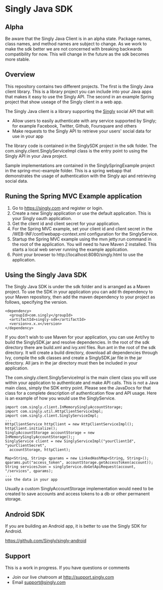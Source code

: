 # Singly Java SDK

## Alpha
Be aware that the Singly Java Client is in an alpha state.  Package names, class names, and method names are subject to change.  As we work to make the sdk better we are not concerned with breaking backwards compatibility for now.  This will change in the future as the sdk becomes more stable.

## Overview
This repository contains two different projects.  The first is the Singly Java client library.  This is a library project you can include into your Java apps that makes it easy to use the Singly API.  The second in an example Spring project that show useage of the Singly client in a web app.

The Singly Java client is a library supporting the [Singly](https://singly.com) social API that will:

  - Allow users to easily authenticate with any service supported by Singly; for example Facebook, Twitter, Github, Foursquare and others
  - Make requests to the Singly API to retrieve your users' social data for use in your app


The library code is contained in the SinglySDK project in the sdk folder.  The com.singly.client.SinglyServiceImpl class is the entry point to using the Singly API in your Java project.

Sample implementations are contained in the SinglySpringExample project in the spring-mvc-example folder.  This is a spring webapp that demonstrates the usage of authentication with the Singly api and retrieving social data.

## Runing the Spring MVC Example application

1. Go to https://singly.com and register or login.
2. Create a new Singly application or use the default application.  This is your Singly oauth application.
3. Get the client id and client secret for your application.
4. For the Spring MVC example, set your client id and client secret in the /WEB-INF/conf/webapp-context.xml configuration for the SinglyService.
5. Startup the Spring MVC example using the mvn jetty:run command in the root of the application.  You will need to have Maven 2 installed.  This starts a local web server running the example application.
6. Point your browser to http://localhost:8080/singly.html to use the application.

## Using the Singly Java SDK

The Singly Java SDK is under the sdk folder and is arranged as a Maven project.  To use the SDK in your application you can add th dependency to your Maven repository, then add the maven dependency to your project as follows, specifying the version.

    <dependency>
      <groupId>com.singly</groupId>
      <artifactId>singly-sdk</artifactId>
      <version>x.x.x</version>
    </dependency>

If you don't wish to use Maven for your application, you can use Ant/Ivy to build the SinglySDK.jar and resolve dependencies.  In the root of the sdk directory there are build.xml and ivy.xml files. Run ant in the root of the sdk directory.  It will create a build directory, download all dependencies through Ivy, compile the sdk classes and create a SinglySDK.jar file in the jar directory.  All jars in the jar directory must then be included in your application.

The com.singly.client.SinglyServiceImpl is the main client class you will use within your application to authenticate and make API calls.  This is not a Java main class, simply the SDK entry point.  Please see the JavaDocs for that class for a complete description of authentication flow and API usage. Here is an example of how you would use the SinglyService.

    import com.singly.client.InMemorySinglyAccountStorage;
    import com.singly.util.HttpClientServiceImpl;
    import com.singly.client.SinglyServiceImpl;
    ...
    HttpClientService httpClient = new HttpClientServiceImpl();
    httpClient.initialize();
    SinglyAccountStorage accountStorage = new InMemorySinglyAccountStorage();;
    SinglyService client = new SinglyServiceImpl("yourClientId", "yourClientSecret", 
      accountStorage, httpClient);
    
    Map<String, String> qparams = new LinkedHashMap<String, String>();
    qparams.put("access_token", accountStorage.getAccessToken(account));
    String servicesJson = singlyService.doGetApiRequest(account, "/services", qparams);
    ... 
    use the data in your app

Usually a custom SinglyAccountStorage implementation would need to be created to save accounts and access tokens to a db or other permanent storage. 

## Android SDK

If you are building an Android app, it is better to use the Singly SDK for Android.

https://github.com/Singly/singly-android

Support
--------------

This is a work in progress. If you have questions or comments

* Join our live chatroom at http://support.singly.com
* Email support@singly.com
